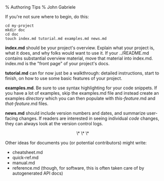 % Authoring Tips
% John Gabriele

If you're not sure where to begin, do this:

~~~
cd my-project
mkdir doc
cd doc
touch index.md tutorial.md examples.md news.md
~~~

**index.md** should be your project's overview. Explain what your
project is, what it does, and why folks would want to use it.  If your
../README.md contains substantial overview material, move that
material into index.md.  index.md is the "front page" of your
project's docs.

**tutorial.md** can for now just be a walkthrough: detailed
instructions, start to finish, on how to use some basic features of
your project.

**examples.md**. Be sure to use syntax highlighting for your code
snippets. If you have a lot of examples, skip the examples.md file and
instead create an examples *directory* which you can then populate with
*this-feature*.md and *that-feature*.md files.

**news.md** should include version numbers and dates, and summarize
user-facing changes. If readers are interested in seeing individual
*code* changes, they can always look at the version control logs.

<center>\* \* \*</center>

Other ideas for documents you (or potential contributors) might
write:

  * cheatsheet.md
  * quick-ref.md
  * manual.md
  * reference.md (though, for software, this is often taken
    care of by autogenerated API docs)
